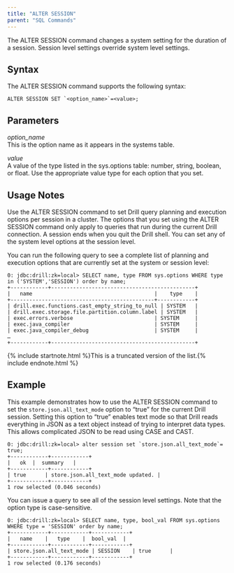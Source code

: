 ```yaml
---
title: "ALTER SESSION"
parent: "SQL Commands"
---
```

The ALTER SESSION command changes a system setting for the duration of a
session. Session level settings override system level settings.

## Syntax

The ALTER SESSION command supports the following syntax:

    ALTER SESSION SET `<option_name>`=<value>;

## Parameters

*option_name*  
This is the option name as it appears in the systems table.

*value*  
A value of the type listed in the sys.options table: number, string, boolean,
or float. Use the appropriate value type for each option that you set.

## Usage Notes

Use the ALTER SESSION command to set Drill query planning and execution
options per session in a cluster. The options that you set using the ALTER
SESSION command only apply to queries that run during the current Drill
connection. A session ends when you quit the Drill shell. You can set any of
the system level options at the session level.

You can run the following query to see a complete list of planning and
execution options that are currently set at the system or session level:

    0: jdbc:drill:zk=local> SELECT name, type FROM sys.options WHERE type in ('SYSTEM','SESSION') order by name;
    +------------+----------------------------------------------+
    |   name                                       |    type    |
    +----------------------------------------------+------------+
    | drill.exec.functions.cast_empty_string_to_null | SYSTEM   |
    | drill.exec.storage.file.partition.column.label | SYSTEM   |
    | exec.errors.verbose                          | SYSTEM     |
    | exec.java_compiler                           | SYSTEM     |
    | exec.java_compiler_debug                     | SYSTEM     |
    …
    +------------+----------------------------------------------+

{% include startnote.html %}This is a truncated version of the list.{% include endnote.html %}

## Example

This example demonstrates how to use the ALTER SESSION command to set the
`store.json.all_text_mode` option to “true” for the current Drill session.
Setting this option to “true” enables text mode so that Drill reads everything
in JSON as a text object instead of trying to interpret data types. This
allows complicated JSON to be read using CASE and CAST.

    0: jdbc:drill:zk=local> alter session set `store.json.all_text_mode`= true;
    +------------+------------+
    |   ok  |  summary   |
    +------------+------------+
    | true      | store.json.all_text_mode updated. |
    +------------+------------+
    1 row selected (0.046 seconds)

You can issue a query to see all of the session level settings. Note that the
option type is case-sensitive.

    0: jdbc:drill:zk=local> SELECT name, type, bool_val FROM sys.options WHERE type = 'SESSION' order by name;
    +------------+------------+------------+
    |   name    |   type    |  bool_val  |
    +------------+------------+------------+
    | store.json.all_text_mode | SESSION    | true      |
    +------------+------------+------------+
    1 row selected (0.176 seconds)

